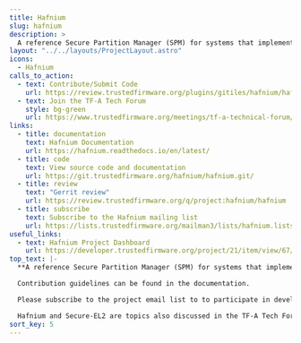 ```yaml
---
title: Hafnium
slug: hafnium
description: >
  A reference Secure Partition Manager (SPM) for systems that implement the Armv8.4-A Secure-EL2 extension. It enables multiple, isolated Secure Partitions (SPs) to run at Secure-EL1.
layout: "../../layouts/ProjectLayout.astro"
icons:
  - Hafnium
calls_to_action:
  - text: Contribute/Submit Code
    url: https://review.trustedfirmware.org/plugins/gitiles/hafnium/hafnium/+/HEAD/CONTRIBUTING.md
  - text: Join the TF-A Tech Forum
    style: bg-green
    url: https://www.trustedfirmware.org/meetings/tf-a-technical-forum/
links:
  - title: documentation
    text: Hafnium Documentation
    url: https://hafnium.readthedocs.io/en/latest/
  - title: code
    text: View source code and documentation
    url: https://git.trustedfirmware.org/hafnium/hafnium.git/
  - title: review
    text: "Gerrit review"
    url: https://review.trustedfirmware.org/q/project:hafnium/hafnium
  - title: subscribe
    text: Subscribe to the Hafnium mailing list
    url: https://lists.trustedfirmware.org/mailman3/lists/hafnium.lists.trustedfirmware.org/
useful_links:
  - text: Hafnium Project Dashboard
    url: https://developer.trustedfirmware.org/project/21/item/view/67/
top_text: |-
  **A reference Secure Partition Manager (SPM) for systems that implement the Armv8.4-A Secure-EL2 extension. It enables multiple, isolated Secure Partitions (SPs) to run at Secure-EL1.**

  Contribution guidelines can be found in the documentation.

  Please subscribe to the project email list to to participate in development discussions.

  Hafnium and Secure-EL2 are topics also discussed in the TF-A Tech Forum.
sort_key: 5
---
```

